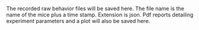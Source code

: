 The recorded raw behavior files will be saved here. The file name is the name of the mice plus a time stamp. Extension is json.
Pdf reports detailing experiment parameters and a plot will also be saved here.